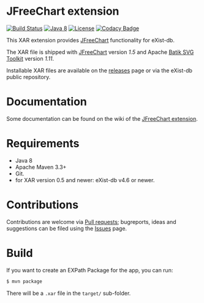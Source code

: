 JFreeChart extension
==========

[![Build Status](https://travis-ci.com/eXist-db/jfreechart.svg?branch=develop)](https://travis-ci.com/eXist-db/jfreechart)
[![Java 8](https://img.shields.io/badge/java-8-blue.svg)](http://java.oracle.com)
[![License](https://img.shields.io/badge/license-LGPL%202.1-blue.svg)](https://www.gnu.org/licenses/lgpl-2.1.html)
[![Codacy Badge](https://api.codacy.com/project/badge/Grade/23edb120de61468e8675acc868de5074)](https://app.codacy.com/app/dannes/jfreechart?utm_source=github.com&utm_medium=referral&utm_content=eXist-db/jfreechart&utm_campaign=Badge_Grade_Dashboard)

This XAR extension provides [JFreeChart](http://www.jfree.org/jfreechart/) functionality for eXist-db. 

The XAR file is shipped with [JFreeChart](http://www.jfree.org/jfreechart/) version *1.5* and 
Apache [Batik SVG Toolkit](https://xmlgraphics.apache.org/batik/) version *1.11*.

Installable XAR files are available on the [releases](../../releases) page or via the eXist-db public repository.

# Documentation 
Some documentation can be found on the wiki of the [JFreeChart extension](https://github.com/eXist-db/jfreechart/wiki).

# Requirements
- Java 8
- Apache Maven 3.3+
- Git.
- for XAR version 0.5 and newer: eXist-db v4.6 or newer.

# Contributions
Contributions are welcome via [Pull requests](../../pulls); bugreports, ideas and suggestions can be 
filed using the [Issues](../../issues) page.


# Build
If you want to create an EXPath Package for the app, you can run:

```bash
$ mvn package
```

There will be a `.xar` file in the `target/` sub-folder.

